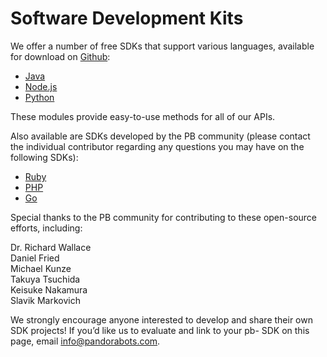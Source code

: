 # Software Development Kits

We offer a number of free SDKs that support various languages, available for download on [Github](http://www.github.com/pandorabots):

* [Java](http://github.com/pandorabots/pb-java)
* [Node.js](http://github.com/pandorabots/pb-node)
* [Python](http://github.com/pandorabots/pb-python)

These modules provide easy-to-use methods for all of our APIs.

Also available are SDKs developed by the PB community \(please contact the individual contributor regarding any questions you may have on the following SDKs\):

* [Ruby](https://github.com/spontena/pb-ruby)
* [PHP](https://github.com/spontena/pb-php)
* [Go](https://github.com/demisto/pb-go)

Special thanks to the PB community for contributing to these open-source efforts, including:

Dr. Richard Wallace  
Daniel Fried  
Michael Kunze  
Takuya Tsuchida  
Keisuke Nakamura  
Slavik Markovich

We strongly encourage anyone interested to develop and share their own SDK projects! If you’d like us to evaluate and link to your pb- SDK on this page, email info@pandorabots.com.

